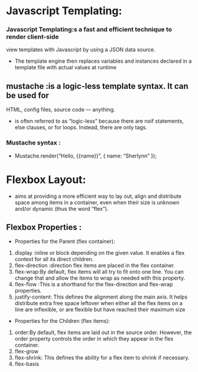# Javascript Templating:
### Javascript Templating:s a fast and efficient technique to render client-side 
view templates with Javascript by using a JSON data source.

* The template engine then replaces variables and instances 
declared in a template file with actual values at runtime

## mustache :is a logic-less template syntax. It can be used for 
HTML, config files, source code — anything.

* is often referred to as “logic-less” because there are noif statements,
 else clauses, or for loops. Instead, there are only tags.
 
 ### Mustache syntax :
 * Mustache.render(“Hello, {{name}}”, { name: “Sherlynn” });
 
 # Flexbox Layout:
 * aims at providing a more efficient way to lay out, align and distribute space among items in a container,
  even when their size is unknown and/or dynamic (thus the word “flex”).
  
  ## Flexbox Properties :
  * Properties for the Parent (flex container):
  1. display :inline or block depending on the given value. It enables 
    a flex context for all its direct children.
  2. flex-direction :direction flex items are placed in the flex container. 
  3. flex-wrap:By default, flex items will all try to fit onto one line. You can change that 
     and allow the items to wrap as needed with this property.
  4. flex-flow :This is a shorthand for the flex-direction and flex-wrap properties.
  5. justify-content: This defines the alignment along the main axis. It helps distribute extra free space leftover when 
  either all the flex items on a line are inflexible, or are flexible but have reached their maximum size
  
  * Properties for the Children (flex items):
  1. order:By default, flex items are laid out in the source order. However, 
    the order property controls the order in which they appear in the flex container.
  2. flex-grow
  3. flex-shrink: This defines the ability for a flex item to shrink if necessary.
  4. flex-basis
